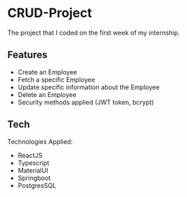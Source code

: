 # CRUD-Project

The project that I coded on the first week of my internship. 

## Features

- Create an Employee 
- Fetch a specific Employee
- Update specific information about the Employee
- Delete an Employee
- Security methods applied (JWT token, bcrypt)

## Tech

Technologies Applied:

- ReactJS
- Typescript
- MaterialUI
- Springboot
- PostgresSQL

